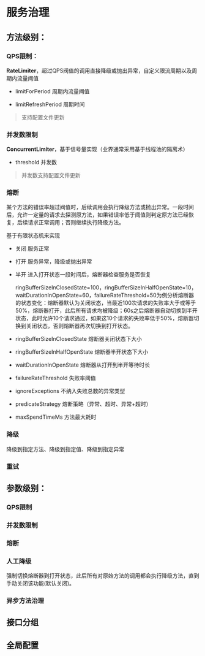 # 服务治理



## 方法级别：

### QPS限制：

**RateLimiter**，超过QPS阀值的调用直接降级或抛出异常，自定义限流周期以及周期内流量阈值

- limitForPeriod  周期内流量阈值

- limitRefreshPeriod  周期时间

> 支持配置文件更新

### 并发数限制

**ConcurrentLimiter**，基于信号量实现（业界通常采用基于线程池的隔离术）

- threshold  并发数

> 并发数支持配置文件更新

### 熔断

某个方法的错误率超过阀值时，后续调用会执行降级方法或抛出异常。一段时间后，允许一定量的请求去探测原方法，如果错误率低于阈值则判定原方法已经恢复，后续请求正常调用；否则继续执行降级方法。

基于有限状态机来实现

- 关闭     服务正常

- 打开     服务异常，降级或抛出异常

- 半开     进入打开状态一段时间后，熔断器检查服务是否恢复

  ringBufferSizeInClosedState=100，ringBufferSizeInHalfOpenState=10，waitDurationInOpenState=60，failureRateThreshold=50为例分析熔断器的状态变化：熔断器默认为关闭状态，当最近100次请求的失败率大于或等于50%，熔断器打开，此后所有请求均被降级；60s之后熔断器自动切换到半开状态，此时允许10个请求通过，如果这10个请求的失败率低于50%，熔断器切换到关闭状态，否则熔断器再次切换到打开状态。
  
  

- ringBufferSizeInClosedState    熔断器关闭状态下大小

- ringBufferSizeInHalfOpenState  熔断器半开状态下大小

- waitDurationInOpenState   熔断器从打开到半开等待时长

- failureRateThreshold    失败率阈值

- ignoreExceptions     不纳入失败总数的异常类型

- predicateStrategy     熔断策略（异常、超时、异常+超时）

- maxSpendTimeMs    方法最大耗时

### 降级

降级到指定方法、降级到指定值、降级到指定异常

### 重试



## 参数级别：

### QPS限制

### 并发数限制

### 熔断



### 人工降级

强制切换熔断器到打开状态，此后所有对原始方法的调用都会执行降级方法，直到手动关闭该功能(默认关闭)。

### 异步方法治理



## 接口分组

## 全局配置



